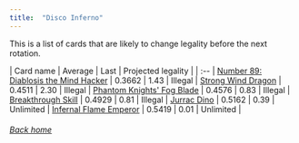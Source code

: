 ```yaml
---
title:  "Disco Inferno"
---
```


This is a list of cards that are likely to change legality before the next rotation.

| Card name | Average | Last | Projected legality |
| :-- |
[Number 89: Diablosis the Mind Hacker](https://db.ygoprodeck.com/card/?search=Number%2089:%20Diablosis%20the%20Mind%20Hacker) | 0.3662 | 1.43 | Illegal |
[Strong Wind Dragon](https://db.ygoprodeck.com/card/?search=Strong%20Wind%20Dragon) | 0.4511 | 2.30 | Illegal |
[Phantom Knights' Fog Blade](https://db.ygoprodeck.com/card/?search=Phantom%20Knights'%20Fog%20Blade) | 0.4576 | 0.83 | Illegal |
[Breakthrough Skill](https://db.ygoprodeck.com/card/?search=Breakthrough%20Skill) | 0.4929 | 0.81 | Illegal |
[Jurrac Dino](https://db.ygoprodeck.com/card/?search=Jurrac%20Dino) | 0.5162 | 0.39 | Unlimited |
[Infernal Flame Emperor](https://db.ygoprodeck.com/card/?search=Infernal%20Flame%20Emperor) | 0.5419 | 0.01 | Unlimited |

###### [Back home](index)